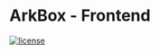 # ArkBox - Frontend

[![license](https://img.shields.io/github/license/White-Studio/ArkBox-frontend?style=flat-square)]()